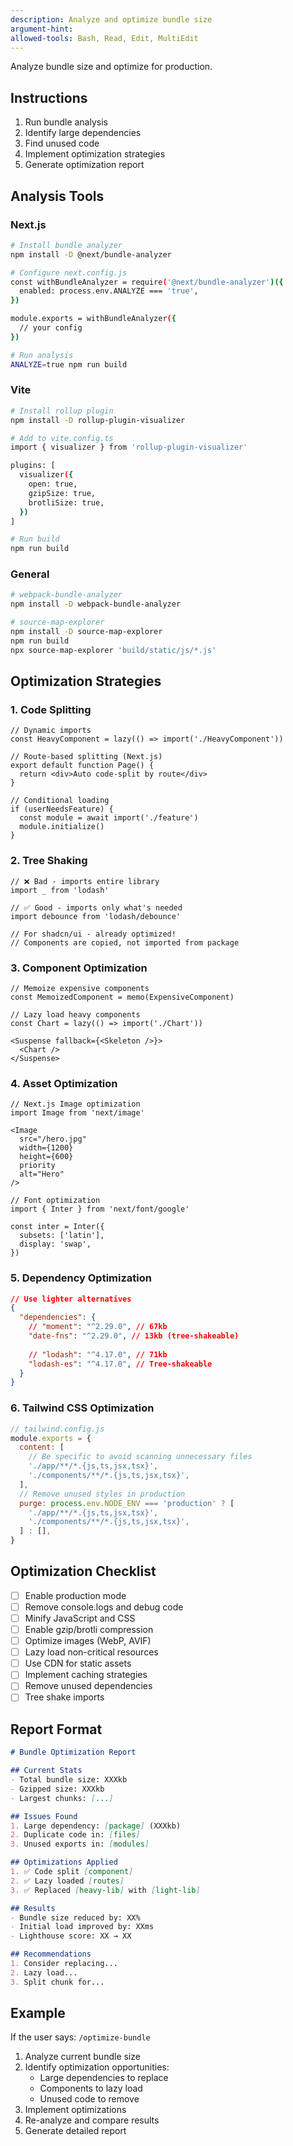 ```yaml
---
description: Analyze and optimize bundle size
argument-hint: 
allowed-tools: Bash, Read, Edit, MultiEdit
---
```


Analyze bundle size and optimize for production.

## Instructions

1. Run bundle analysis
2. Identify large dependencies
3. Find unused code
4. Implement optimization strategies
5. Generate optimization report

## Analysis Tools

### Next.js
```bash
# Install bundle analyzer
npm install -D @next/bundle-analyzer

# Configure next.config.js
const withBundleAnalyzer = require('@next/bundle-analyzer')({
  enabled: process.env.ANALYZE === 'true',
})

module.exports = withBundleAnalyzer({
  // your config
})

# Run analysis
ANALYZE=true npm run build
```

### Vite
```bash
# Install rollup plugin
npm install -D rollup-plugin-visualizer

# Add to vite.config.ts
import { visualizer } from 'rollup-plugin-visualizer'

plugins: [
  visualizer({
    open: true,
    gzipSize: true,
    brotliSize: true,
  })
]

# Run build
npm run build
```

### General
```bash
# webpack-bundle-analyzer
npm install -D webpack-bundle-analyzer

# source-map-explorer
npm install -D source-map-explorer
npm run build
npx source-map-explorer 'build/static/js/*.js'
```

## Optimization Strategies

### 1. Code Splitting
```tsx
// Dynamic imports
const HeavyComponent = lazy(() => import('./HeavyComponent'))

// Route-based splitting (Next.js)
export default function Page() {
  return <div>Auto code-split by route</div>
}

// Conditional loading
if (userNeedsFeature) {
  const module = await import('./feature')
  module.initialize()
}
```

### 2. Tree Shaking
```tsx
// ❌ Bad - imports entire library
import _ from 'lodash'

// ✅ Good - imports only what's needed
import debounce from 'lodash/debounce'

// For shadcn/ui - already optimized!
// Components are copied, not imported from package
```

### 3. Component Optimization
```tsx
// Memoize expensive components
const MemoizedComponent = memo(ExpensiveComponent)

// Lazy load heavy components
const Chart = lazy(() => import('./Chart'))

<Suspense fallback={<Skeleton />}>
  <Chart />
</Suspense>
```

### 4. Asset Optimization
```tsx
// Next.js Image optimization
import Image from 'next/image'

<Image
  src="/hero.jpg"
  width={1200}
  height={600}
  priority
  alt="Hero"
/>

// Font optimization
import { Inter } from 'next/font/google'

const inter = Inter({
  subsets: ['latin'],
  display: 'swap',
})
```

### 5. Dependency Optimization
```json
// Use lighter alternatives
{
  "dependencies": {
    // "moment": "^2.29.0", // 67kb
    "date-fns": "^2.29.0", // 13kb (tree-shakeable)
    
    // "lodash": "^4.17.0", // 71kb
    "lodash-es": "^4.17.0", // Tree-shakeable
  }
}
```

### 6. Tailwind CSS Optimization
```js
// tailwind.config.js
module.exports = {
  content: [
    // Be specific to avoid scanning unnecessary files
    './app/**/*.{js,ts,jsx,tsx}',
    './components/**/*.{js,ts,jsx,tsx}',
  ],
  // Remove unused styles in production
  purge: process.env.NODE_ENV === 'production' ? [
    './app/**/*.{js,ts,jsx,tsx}',
    './components/**/*.{js,ts,jsx,tsx}',
  ] : [],
}
```

## Optimization Checklist

- [ ] Enable production mode
- [ ] Remove console.logs and debug code
- [ ] Minify JavaScript and CSS
- [ ] Enable gzip/brotli compression
- [ ] Optimize images (WebP, AVIF)
- [ ] Lazy load non-critical resources
- [ ] Use CDN for static assets
- [ ] Implement caching strategies
- [ ] Remove unused dependencies
- [ ] Tree shake imports

## Report Format

```markdown
# Bundle Optimization Report

## Current Stats
- Total bundle size: XXXkb
- Gzipped size: XXXkb
- Largest chunks: [...]

## Issues Found
1. Large dependency: [package] (XXXkb)
2. Duplicate code in: [files]
3. Unused exports in: [modules]

## Optimizations Applied
1. ✅ Code split [component]
2. ✅ Lazy loaded [routes]
3. ✅ Replaced [heavy-lib] with [light-lib]

## Results
- Bundle size reduced by: XX%
- Initial load improved by: XXms
- Lighthouse score: XX → XX

## Recommendations
1. Consider replacing...
2. Lazy load...
3. Split chunk for...
```

## Example

If the user says: `/optimize-bundle`

1. Analyze current bundle size
2. Identify optimization opportunities:
   - Large dependencies to replace
   - Components to lazy load
   - Unused code to remove
3. Implement optimizations
4. Re-analyze and compare results
5. Generate detailed report